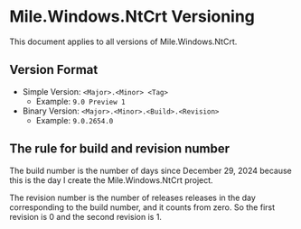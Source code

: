 ﻿# Mile.Windows.NtCrt Versioning

This document applies to all versions of Mile.Windows.NtCrt.

## Version Format

- Simple Version: `<Major>.<Minor> <Tag>`
  - Example: `9.0 Preview 1`
- Binary Version: `<Major>.<Minor>.<Build>.<Revision>`
  - Example: `9.0.2654.0`

## The rule for build and revision number

The build number is the number of days since December 29, 2024 because this is
the day I create the Mile.Windows.NtCrt project.

The revision number is the number of releases releases in the day corresponding
to the build number, and it counts from zero. So the first revision is 0 and 
the second revision is 1.

